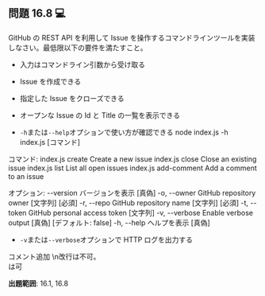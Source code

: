 ## 問題 16.8 💻

GitHub の REST API を利用して Issue を操作するコマンドラインツールを実装しなさい。最低限以下の要件を満たすこと。

- 入力はコマンドライン引数から受け取る
- Issue を作成できる
- 指定した Issue をクローズできる
- オープンな Issue の Id と Title の一覧を表示できる


- `-h`または`--help`オプションで使い方が確認できる
node index.js -h    
index.js [コマンド]

コマンド:
  index.js create       Create a new issue
  index.js close        Close an existing issue
  index.js list         List all open issues
  index.js add-comment  Add a comment to an issue

オプション:
      --version  バージョンを表示                                                   [真偽]
  -o, --owner    GitHub repository owner                              [文字列] [必須]
  -r, --repo     GitHub repository name                               [文字列] [必須]
  -t, --token    GitHub personal access token                              [文字列]
  -v, --verbose  Enable verbose output                       [真偽] [デフォルト: false]
  -h, --help     ヘルプを表示                                                     [真偽]

- `-v`または`--verbose`オプションで HTTP ログを出力する

コメント追加
\n改行は不可。<br>は可

**出題範囲**: 16.1, 16.8





